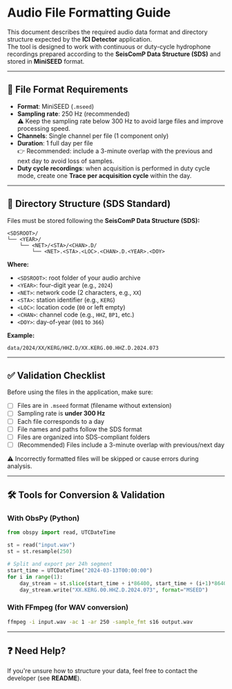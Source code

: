# Audio File Formatting Guide

This document describes the required audio data format and directory structure expected by the **ICI Detector** application.  
The tool is designed to work with continuous or duty-cycle hydrophone recordings prepared according to the **SeisComP Data Structure (SDS)** and stored in **MiniSEED** format.

---

## 📂 File Format Requirements

- **Format**: MiniSEED (`.mseed`)
- **Sampling rate**: 250 Hz (recommended)  
  ⚠️ Keep the sampling rate below 300 Hz to avoid large files and improve processing speed.
- **Channels**: Single channel per file (1 component only)
- **Duration**: 1 full day per file  
  👉 Recommended: include a 3-minute overlap with the previous and next day to avoid loss of samples.
- **Duty cycle recordings**: when acquisition is performed in duty cycle mode, create one **Trace per acquisition cycle** within the day.  

---

## 📁 Directory Structure (SDS Standard)

Files must be stored following the **SeisComP Data Structure (SDS):**

```
<SDSROOT>/
└── <YEAR>/
    └── <NET>/<STA>/<CHAN>.D/
        └── <NET>.<STA>.<LOC>.<CHAN>.D.<YEAR>.<DOY>
```

**Where:**
- `<SDSROOT>`: root folder of your audio archive
- `<YEAR>`: four-digit year (e.g., `2024`)
- `<NET>`: network code (2 characters, e.g., `XX`)
- `<STA>`: station identifier (e.g., `KERG`)
- `<LOC>`: location code (`00` or left empty)
- `<CHAN>`: channel code (e.g., `HHZ`, `BP1`, etc.)
- `<DOY>`: day-of-year (`001` to `366`)

**Example:**

```
data/2024/XX/KERG/HHZ.D/XX.KERG.00.HHZ.D.2024.073
```

---

## ✅ Validation Checklist

Before using the files in the application, make sure:

- [ ] Files are in `.mseed` format (filename without extension)  
- [ ] Sampling rate is **under 300 Hz**  
- [ ] Each file corresponds to a day  
- [ ] File names and paths follow the SDS format  
- [ ] Files are organized into SDS-compliant folders  
- [ ] (Recommended) Files include a 3-minute overlap with previous/next day  

⚠️ Incorrectly formatted files will be skipped or cause errors during analysis.

---

## 🛠️ Tools for Conversion & Validation

### With ObsPy (Python)

```python
from obspy import read, UTCDateTime

st = read("input.wav")
st = st.resample(250)

# Split and export per 24h segment
start_time = UTCDateTime("2024-03-13T00:00:00")
for i in range(1):
    day_stream = st.slice(start_time + i*86400, start_time + (i+1)*86400)
    day_stream.write("XX.KERG.00.HHZ.D.2024.073", format="MSEED")
```

### With FFmpeg (for WAV conversion)

```bash
ffmpeg -i input.wav -ac 1 -ar 250 -sample_fmt s16 output.wav
```

---

## ❓ Need Help?

If you're unsure how to structure your data, feel free to contact the developer (see **README**).
